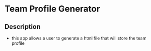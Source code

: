 # Team Profile Generator

## Description
- this app allows a user to generate a html file that will store the team profile